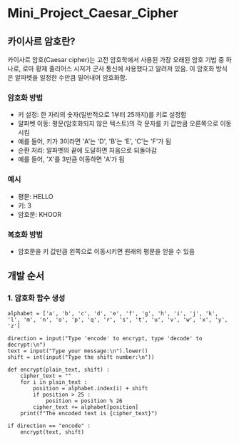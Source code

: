 # Mini_Project_Caesar_Cipher

## 카이사르 암호란?
카이사르 암호(Caesar cipher)는 고전 암호학에서 사용된 가장 오래된 암호 기법 중 하나로, 로마 황제 줄리어스 시저가 군사 통신에 사용했다고 알려져 있음. 이 암호화 방식은 알파벳을 일정한 수만큼 밀어내어 암호화함.

### 암호화 방법
- 키 설정: 한 자리의 숫자(일반적으로 1부터 25까지)를 키로 설정함
- 알파벳 이동: 평문(암호화되지 않은 텍스트)의 각 문자를 키 값만큼 오른쪽으로 이동시킴
- 예를 들어, 키가 3이라면 'A'는 'D', 'B'는 'E', 'C'는 'F'가 됨
- 순환 처리: 알파벳의 끝에 도달하면 처음으로 되돌아감
- 예를 들어, 'X'를 3만큼 이동하면 'A'가 됨
### 예시
- 평문: HELLO
- 키: 3
- 암호문: KHOOR
### 복호화 방법
- 암호문을 키 값만큼 왼쪽으로 이동시키면 원래의 평문을 얻을 수 있음

## 개발 순서
### 1. 암호화 함수 생성
```
alphabet = ['a', 'b', 'c', 'd', 'e', 'f', 'g', 'h', 'i', 'j', 'k', 'l', 'm', 'n', 'o', 'p', 'q', 'r', 's', 't', 'u', 'v', 'w', 'x', 'y', 'z']

direction = input("Type 'encode' to encrypt, type 'decode' to decrypt:\n")
text = input("Type your message:\n").lower()
shift = int(input("Type the shift number:\n"))

def encrypt(plain_text, shift) :
    cipher_text = ""
    for i in plain_text :
        position = alphabet.index(i) + shift
        if position > 25 :
            position = position % 26
        cipher_text += alphabet[position]
    print(f"The encoded text is {cipher_text}")
    
if direction == "encode" :
    encrypt(text, shift)
```
